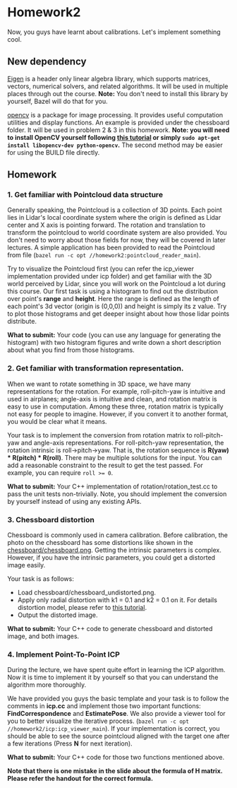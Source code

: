 # Homework2

Now, you guys have learnt about calibrations. Let's implement something cool.

## New dependency
[Eigen](http://eigen.tuxfamily.org/index.php?title=Main_Page) is a header only linear algebra library, which supports matrices, vectors, numerical solvers, and related algorithms. It will be used in multiple places through out the course. **Note:** You don't need to install this library by yourself, Bazel will do that for you.

[opencv](https://opencv.org/) is a package for image processing. It provides useful computation utilities and display functions. An example is provided under the chessboard folder. It will be used in problem 2 & 3 in this homework. **Note: you will need to install OpenCV yourself following [this tutorial](https://docs.opencv.org/trunk/d7/d9f/tutorial_linux_install.html) or simply `sudo apt-get install libopencv-dev python-opencv`.** The second method may be easier for using the BUILD file directly.

## Homework

### 1. Get familiar with Pointcloud data structure
Generally speaking, the Pointcloud is a collection of 3D points. Each point lies in Lidar's local coordinate system where the origin is defined as Lidar center and X axis is pointing forward. The rotation and translation to transform the pointcloud to world coordinate system are also provided. You don't need to worry about those fields for now, they will be covered in later lectures. A simple application has been provided to read the Pointcloud from file (`bazel run -c opt //homework2:pointcloud_reader_main`).

Try to visualize the Pointcloud first (you can refer the icp_viewer implementation provided under icp folder) and get familiar with the 3D world perceived by Lidar, since you will work on the Pointcloud a lot during this course. Our first task is using a histogram to find out the distribution over point's **range** and **height**. Here the range is defined as the length of each point's 3d vector (origin is (0,0,0)) and height is simply its z value. Try to plot those histograms and get deeper insight about how those lidar points distribute.

**What to submit:** Your code (you can use any language for generating the histogram) with two histogram figures and write down a short description about what you find from those histograms.


### 2. Get familiar with transformation representation.
When we want to rotate something in 3D space, we have many representations for the rotation. For example, roll-pitch-yaw is intuitive and used in airplanes; angle-axis is intuitive and clean, and rotation matrix is easy to use in computation. Among these three, rotation matrix is typically not easy for people to imagine. However, if you convert it to another format, you would be clear what it means.

Your task is to implement the conversion from rotation matrix to roll-pitch-yaw and angle-axis representations. For roll-pitch-yaw representation, the rotation intrinsic is roll->pitch->yaw. That is, the rotation sequence is **R(yaw) * R(pitch) * R(roll)**. There may be multiple solutions for the input. You can add a reasonable constraint to the result to get the test passed. For example, you can require `roll >= 0`.

**What to submit:** Your C++ implementation of rotation/rotation_test.cc to pass the unit tests non-trivially. Note, you should implement the conversion by yourself instead of using any existing APIs.


### 3. Chessboard distortion

Chessboard is commonly used in camera calibration. Before calibration, the photo on the chessboard has some distortions like shown in the [chessboard/chessboard.png](https://github.com/ponyai/PublicCourse/blob/master/homework3/chessboard/chessboard.png). Getting the intrinsic parameters is complex. However, if you have the intrinsic parameters, you could get a distorted image easily.

Your task is as follows:
- Load chessboard/chessboard_undistorted.png.
- Apply only radial distortion with k1 = 0.1 and k2 = 0.1 on it. For details distortion model, please refer to [this tutorial](https://docs.opencv.org/2.4/modules/calib3d/doc/camera_calibration_and_3d_reconstruction.html).
- Output the distorted image.

**What to submit:** Your C++ code to generate chessboard and distorted image, and both images.

### 4. Implement Point-To-Point ICP

During the lecture, we have spent quite effort in learning the ICP algorithm. Now it is time to implement
it by yourself so that you can understand the algorithm more thoroughly.

We have provided you guys the basic template and your task is to follow the comments in **icp.cc** and implement
those two important functions: **FindCorrespondence** and **EstimatePose**. We also provide a viewer tool
for you to better visualize the iterative process. (`bazel run -c opt //homework2/icp:icp_viewer_main`). 
If your implementation is correct, you should be able to see the source pointcloud aligned with the target one after a few iterations (Press **N** for next iteration). 

**What to submit:** Your C++ code for those two functions mentioned above.

**Note that there is one mistake in the slide about the formula of H matrix. Please refer the handout for the correct formula.**
